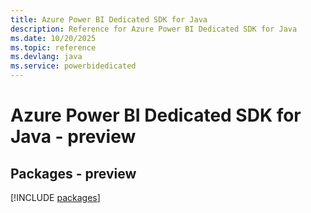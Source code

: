 ```yaml
---
title: Azure Power BI Dedicated SDK for Java
description: Reference for Azure Power BI Dedicated SDK for Java
ms.date: 10/20/2025
ms.topic: reference
ms.devlang: java
ms.service: powerbidedicated
---
```

# Azure Power BI Dedicated SDK for Java - preview
## Packages - preview
[!INCLUDE [packages](power-bi-dedicated-index.md)]